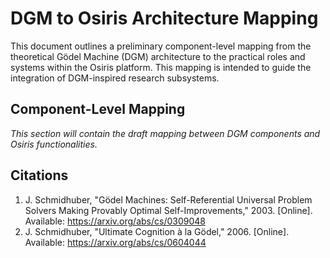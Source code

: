 # DGM to Osiris Architecture Mapping

This document outlines a preliminary component-level mapping from the theoretical Gödel Machine (DGM) architecture to the practical roles and systems within the Osiris platform. This mapping is intended to guide the integration of DGM-inspired research subsystems.

## Component-Level Mapping

*This section will contain the draft mapping between DGM components and Osiris functionalities.*

## Citations

1.  J. Schmidhuber, "Gödel Machines: Self-Referential Universal Problem Solvers Making Provably Optimal Self-Improvements," 2003. [Online]. Available: https://arxiv.org/abs/cs/0309048
2.  J. Schmidhuber, "Ultimate Cognition à la Gödel," 2006. [Online]. Available: https://arxiv.org/abs/cs/0604044
